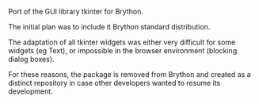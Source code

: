 Port of the GUI library tkinter for Brython.

The initial plan was to include it Brython standard distribution.

The adaptation of all tkinter widgets was either very difficult for some
widgets (eg Text), or impossible in the browser environment (blocking dialog
boxes).

For these reasons, the package is removed from Brython and created as a
distinct repository in case other developers wanted to resume its
development.